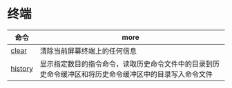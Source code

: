 # 终端

| 命令                                      | more                                                                                                   |
| ----------------------------------------- | ------------------------------------------------------------------------------------------------------ |
| [clear](http://man.linuxde.net/clear)     | 清除当前屏幕终端上的任何信息                                                                           |
| [history](http://man.linuxde.net/history) | 显示指定数目的指令命令，读取历史命令文件中的目录到历史命令缓冲区和将历史命令缓冲区中的目录写入命令文件 |
